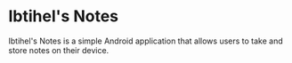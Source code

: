 # Ibtihel's Notes
Ibtihel's Notes is a simple Android application that allows users to take and store notes on their device.
